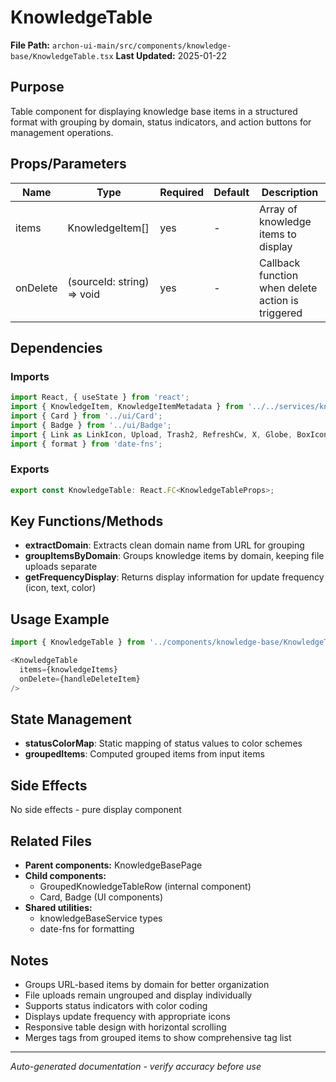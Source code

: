 # KnowledgeTable

**File Path:** `archon-ui-main/src/components/knowledge-base/KnowledgeTable.tsx`
**Last Updated:** 2025-01-22

## Purpose
Table component for displaying knowledge base items in a structured format with grouping by domain, status indicators, and action buttons for management operations.

## Props/Parameters
| Name | Type | Required | Default | Description |
|------|------|----------|---------|-------------|
| items | KnowledgeItem[] | yes | - | Array of knowledge items to display |
| onDelete | (sourceId: string) => void | yes | - | Callback function when delete action is triggered |

## Dependencies

### Imports
```javascript
import React, { useState } from 'react';
import { KnowledgeItem, KnowledgeItemMetadata } from '../../services/knowledgeBaseService';
import { Card } from '../ui/Card';
import { Badge } from '../ui/Badge';
import { Link as LinkIcon, Upload, Trash2, RefreshCw, X, Globe, BoxIcon, Brain } from 'lucide-react';
import { format } from 'date-fns';
```

### Exports
```javascript
export const KnowledgeTable: React.FC<KnowledgeTableProps>;
```

## Key Functions/Methods
- **extractDomain**: Extracts clean domain name from URL for grouping
- **groupItemsByDomain**: Groups knowledge items by domain, keeping file uploads separate
- **getFrequencyDisplay**: Returns display information for update frequency (icon, text, color)

## Usage Example
```javascript
import { KnowledgeTable } from '../components/knowledge-base/KnowledgeTable';

<KnowledgeTable 
  items={knowledgeItems}
  onDelete={handleDeleteItem}
/>
```

## State Management
- **statusColorMap**: Static mapping of status values to color schemes
- **groupedItems**: Computed grouped items from input items

## Side Effects
No side effects - pure display component

## Related Files
- **Parent components:** KnowledgeBasePage
- **Child components:** 
  - GroupedKnowledgeTableRow (internal component)
  - Card, Badge (UI components)
- **Shared utilities:** 
  - knowledgeBaseService types
  - date-fns for formatting

## Notes
- Groups URL-based items by domain for better organization
- File uploads remain ungrouped and display individually
- Supports status indicators with color coding
- Displays update frequency with appropriate icons
- Responsive table design with horizontal scrolling
- Merges tags from grouped items to show comprehensive tag list

---
*Auto-generated documentation - verify accuracy before use*
